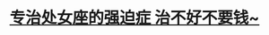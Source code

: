 <h1 style="text-align: center;"></h1>
<h1 style="text-align: center;"><a href="http://haha.tk/hahaha/zhuan.html"><strong>专治处女座的强迫症 治不好不要钱~</strong></a></h1>